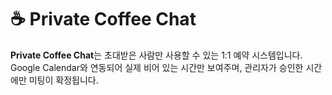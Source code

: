 # ☕ Private Coffee Chat

**Private Coffee Chat**는 초대받은 사람만 사용할 수 있는 1:1 예약 시스템입니다.  
Google Calendar와 연동되어 실제 비어 있는 시간만 보여주며, 관리자가 승인한 시간에만 미팅이 확정됩니다.

